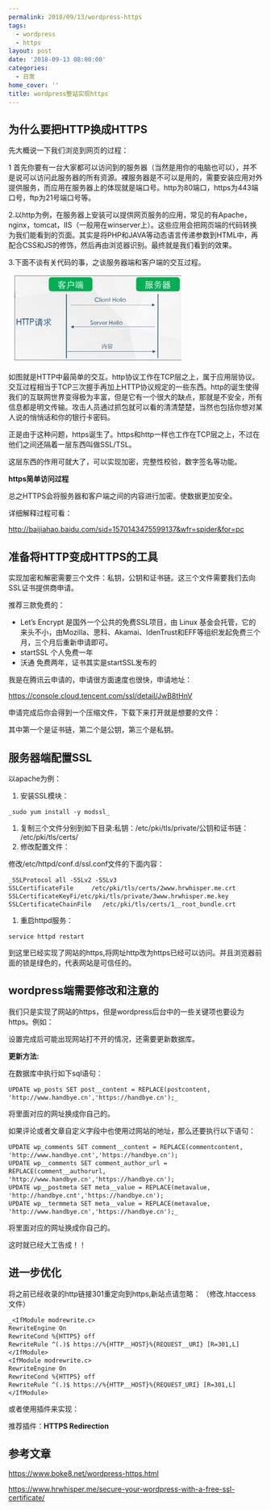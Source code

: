 ```yaml
---
permalink: 2018/09/13/wordpress-https
tags:
  - wordpress
  - https
layout: post
date: '2018-09-13 08:00:00'
categories:
  - 日常
home_cover: ''
title: wordpress整站实现https
---
```


## 为什么要把HTTP换成HTTPS


先大概说一下我们浏览到网页的过程：


1 首先你要有一台大家都可以访问到的服务器（当然是用你的电脑也可以），并不是说可以访问此服务器的所有资源。裸服务器是不可以是用的，需要安装应用对外提供服务，而应用在服务器上的体现就是端口号。http为80端口，https为443端口号，ftp为21号端口号等。


2.以http为例，在服务器上安装可以提供网页服务的应用，常见的有Apache，nginx，tomcat，IIS（一般用在winserver上）。这些应用会把网页端的代码转换为我们能看到的页面。其实是将PHP和JAVA等动态语言传递参数到HTML中，再配合CSS和JS的修饰，然后再由浏览器识别。最终就是我们看到的效果。


3.下面不谈有关代码的事，之谈服务器端和客户端的交互过程。


![6I91BEfcEj.png](../post_images/19ef1a22b1178526ba59e92e42e78de5.png)


如图就是HTTP中最简单的交互。http协议工作在TCP层之上，属于应用层协议。交互过程相当于TCP三次握手再加上HTTP协议规定的一些东西。http的诞生使得我们的互联网世界变得极为丰富，但是它有一个很大的缺点，那就是不安全，所有信息都是明文传输。攻击人员通过抓包就可以看的清清楚楚，当然也包括你想对某人说的悄悄话和你的银行卡密码。


正是由于这种问题，https诞生了。https和http一样也工作在TCP层之上，不过在他们之间还隔着一层东西叫做SSL/TSL。


这层东西的作用可就大了，可以实现加密，完整性校验，数字签名等功能。


**https简单访问过程**


总之HTTPS会将服务器和客户端之间的内容进行加密。使数据更加安全。


详细解释过程可看：


http://baijiahao.baidu.com/sid=1570143475599137&wfr=spider&for=pc


## 准备将HTTP变成HTTPS的工具


实现加密和解密需要三个文件：私钥，公钥和证书链。这三个文件需要我们去向SSL证书提供商申请。


推荐三款免费的：

- Let’s Encrypt  是国外一个公共的免费SSL项目，由 Linux 基金会托管，它的来头不小，由Mozilla、思科、Akamai、IdenTrust和EFF等组织发起免费三个月，三个月后重新申请即可。
- startSSL  个人免费一年
- 沃通   免费两年，证书其实是startSSL发布的

我是在腾讯云申请的，申请很方面速度也很快，申请地址：


https://console.cloud.tencent.com/ssl/detail/JwB8tHnV


申请完成后你会得到一个压缩文件，下载下来打开就是想要的文件：


其中第一个是证书链，第二个是公钥，第三个是私钥。


## 服务器端配置SSL


以apache为例：

1. 安装SSL模块：

```shell
_sudo yum install -y modssl_

```

1. 复制三个文件分别到如下目录:私钥：/etc/pki/tls/private/公钥和证书链： /etc/pki/tls/certs/
2. 修改配置文件：

修改/etc/httpd/conf.d/ssl.conf文件的下面内容：


```shell
_SSLProtocol all -SSLv2 -SSLv3
SSLCertificateFile     /etc/pki/tls/certs/2www.hrwhisper.me.crt
SSLCertificateKeyFi/etc/pki/tls/private/3www.hrwhisper.me.key
SSLCertificateChainFile   /etc/pki/tls/certs/1__root_bundle.crt

```

1. 重启httpd服务：

```shell
service httpd restart

```


到这里已经实现了网站的https,将网址http改为https已经可以访问。并且浏览器前面的锁是绿色的，代表网站是可信任的。


## wordpress端需要修改和注意的


我们只是实现了网站的https，但是wordpress后台中的一些关键项也要设为https。例如：


设置完成后可能出现网站打不开的情况，还需要更新数据库。


**更新方法:**


在数据库中执行如下sql语句：


```shell
UPDATE wp_posts SET post__content = REPLACE(postcontent, 'http://www.handbye.cn','https://handbye.cn');_

```


将里面对应的网址换成你自己的。


如果评论或者文章自定义字段中也使用过网站的地址，那么还要执行以下语句：


```shell
UPDATE wp_comments SET comment__content = REPLACE(commentcontent, 'http://www.handbye.cnt','https://handbye.cn');
UPDATE wp__comments SET comment_author_url = REPLACE(comment__authorurl, 'http://www.handbye.cn','https://handbye.cn');
UPDATE wp__postmeta SET meta__value = REPLACE(metavalue, 'http://handbye.cnt','https://handbye.cn');
UPDATE wp__termmeta SET meta__value = REPLACE(metavalue, 'http://www.handbye.cn','https://handbye.cn');_

```


将里面对应的网址换成你自己的。


这时就已经大工告成！！


## 进一步优化


将之前已经收录的http链接301重定向到https,新站点请忽略：
（修改.htaccess文件）


```shell
_<IfModule modrewrite.c>
RewriteEngine On
RewriteCond %{HTTPS} off
RewriteRule ^(.)$ https://%{HTTP__HOST}%{REQUEST__URI} [R=301,L]
</IfModule>
<IfModule modrewrite.c>
RewriteEngine On
RewriteCond %{HTTPS} off
RewriteRule ^(.)$ https://%{HTTP__HOST}%{REQUEST_URI} [R=301,L]
</IfModule>

```


或者使用插件来实现：


推荐插件：**HTTPS Redirection**


## 参考文章


https://www.boke8.net/wordpress-https.html


https://www.hrwhisper.me/secure-your-wordpress-with-a-free-ssl-certificate/

